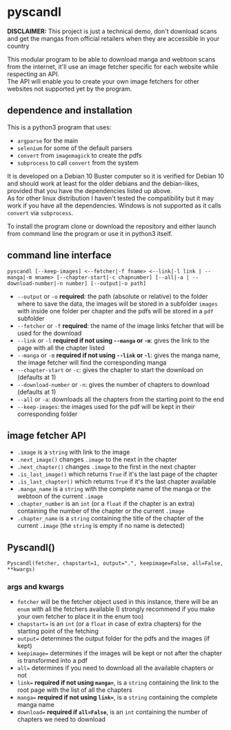 # pyscandl
**DISCLAIMER:** This project is just a technical demo, don't download scans and get the mangas from official retailers when they are accessible in your country

This modular program to be able to download manga and webtoon scans from the internet, it'll use an image fetcher specific for each website while respecting an API.  
The API will enable you to create your own image fetchers for other websites not supported yet by the program.

## dependence and installation
This is a python3 program that uses:
- `argparse` for the main
- `selenium` for some of the default parsers
- `convert` from `imagemagick` to create the pdfs
- `subprocess` to call `convert` from the system

It is developed on a Debian 10 Buster computer so it is verified for Debian 10 and should work at least for the older debians and the debian-likes, provided that you have the dependencies listed up above.  
As for other linux distribution I haven't tested the compatibility but it may work if you have all the dependencies. Windows is not supported as it calls `convert` via `subprocess`.

To install the program clone or download the repository and either launch from command line the program or use it in python3 itself.

## command line interface
`pyscandl [--keep-images] <--fetcher|-f fname> <--link|-l link | --manga|-m mname> [--chapter-start|-c chapnumber] [--all|-a | --download-number|-n number] [--output|-o path]`

- `--output` or `-o` **required**: the path (absolute or relative) to the folder where to save the data, the images will be stored in a subfolder `images` with inside one folder per chapter and the pdfs will be stored in a `pdf` subfolder 
- `--fetcher` or `-f` **required**: the name of the image links fetcher that will be used for the download
- `--link` or `-l` **required if not using `--manga` or `-m`**: gives the link to the page with all the chapter listed
- `--manga` or `-m` **required if not using `--link` or `-l`**: gives the manga name, the image fetcher will find the corresponding manga
- `--chapter-start` or `-c`: gives the chapter to start the download on (defaults at 1)
- `--download-number` or `-n`: gives the number of chapters to download (defaults at 1)
- `--all` or `-a`: downloads all the chapters from the starting point to the end
- `--keep-images`: the images used for the pdf will be kept in their corresponding folder

## image fetcher API
- `.image` is a `string` with link to the image  
- `.next_image()` changes `.image` to the next in the chapter  
- `.next_chapter()` changes `.image` to the first in the next chapter
- `.is_last_image()` which returns `True` if it's the last page of the chapter
- `.is_last_chapter()` which returns `True` if it's the last chapter available 
- `.manga_name` is a `string` with the complete name of the manga or the webtoon of the current `.image`
- `.chapter_number` is an `int` (or a `float` if the chapter is an extra) containing the number of the chapter or the current `.image`
- `.chapter_name` is a `string` containing the title of the chapter of the current `.image` (the `string` is empty if no name is detected) 

## Pyscandl()
`Pyscandl(fetcher, chapstart=1, output=".", keepimage=False, all=False, **kwargs)`

### args and kwargs
- `fetcher` will be the fetcher object used in this instance, there will be an `enum` with all the fetchers available (I strongly recommend if you make your own fetcher to place it in the enum too)
- `chapstart=` is an `int` (or a `float` in case of extra chapters) for the starting point of the fetching
- `output=` determines the output folder for the pdfs and the images (if kept)
- `keepimage=` determines if the images will be kept or not after the chapter is transformed into a pdf
- `all=` determines if you need to download all the available chapters or not
- `link=` **required if not using `manga=`**, is a `string` containing the link to the root page with the list of all the chapters
- `manga=` **required if not using `link=`**, is a `string` containing the complete manga name
- `download=` **required if `all=False`**, is an `int` containing the number of chapters we need to download

